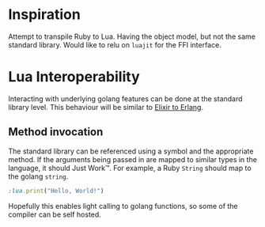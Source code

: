 # Inspiration

Attempt to transpile Ruby to Lua.
Having the object model, but not the same standard library.
Would like to relu on `luajit` for the FFI interface.

# Lua Interoperability

Interacting with underlying golang features can be done at the standard library level.
This behaviour will be similar to [Elixir to Erlang](https://elixirschool.com/en/lessons/advanced/erlang).

## Method invocation

The standard library can be referenced using a symbol and the appropriate method.
If the arguments being passed in are mapped to similar types in the language, it should Just Work™.
For example, a Ruby `String` should map to the golang `string`.

```ruby
:lua.print("Hello, World!")
```

Hopefully this enables light calling to golang functions, so some of the compiler can be self hosted.
